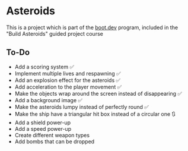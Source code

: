 # Asteroids

This is a project which is part of the [boot.dev](https://www.boot.dev/) program, included in the "Build Asteroids" guided project course

## To-Do

- Add a scoring system :white_check_mark:
- Implement multiple lives and respawning :white_check_mark:
- Add an explosion effect for the asteroids :white_check_mark:
- Add acceleration to the player movement :white_check_mark:
- Make the objects wrap around the screen instead of disappearing :white_check_mark:
- Add a background image :white_check_mark:
- Make the asteroids lumpy instead of perfectly round :white_check_mark:
- Make the ship have a triangular hit box instead of a circular one :arrows_clockwise:
- Add a shield power-up
- Add a speed power-up
- Create different weapon types 
- Add bombs that can be dropped
